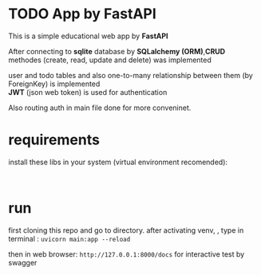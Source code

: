 # TODO App by FastAPI

This is a simple educational web app by **FastAPI**

After connecting to **sqlite** database by **SQLalchemy (ORM)**,**CRUD** methodes (create, read, update and delete) was implemented

user and todo tables and also one-to-many relationship between them (by ForeignKey) is implemented  
**JWT** (json web token) is used for authentication

Also routing auth in main file done for more conveninet.

# requirements
install these libs in your system (virtual environment recomended):

```


```

# run
first cloning this repo and go to directory.
after activating venv, , type in terminal :
`uvicorn main:app --reload`

then in web browser:
`http://127.0.0.1:8000/docs` for interactive test by swagger

